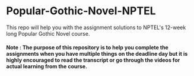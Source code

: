# Popular-Gothic-Novel-NPTEL
This repo will help you with the assignment solutions to NPTEL's 12-week long Popular Gothic Novel course.

#### Note : The purpose of this repository is to help you complete the assignments when you have multiple things on the deadline day but it is highly encouraged to read the transcript or go through the videos for actual learning from the course.
